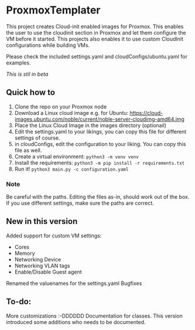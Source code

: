 # ProxmoxTemplater
This project creates Cloud-init enabled images for Proxmox. This enables the user to use the cloudinit section in Proxmox and let them configure the VM before it started. This projects also enables it to use custom CloudInit configurations while building VMs.

Please check the included settings.yaml and cloudConfigs/ubuntu.yaml for examples.

_*This is stil in beta*_

## Quick how to
1. Clone the repo on your Proxmox node
2. Download a Linux cloud image e.g. for Ubuntu: https://cloud-images.ubuntu.com/noble/current/noble-server-cloudimg-amd64.img
3. Place the Linux Cloud Image in the images directory (optionail)
4. Edit the settings.yaml to your likings, you can copy this file for different settings of course.
5. in cloudConfigs, edit the configuration to your liking. You can copy this file as well.
6. Create a virtual environment: `python3 -m venv venv`
7. Install the requirements: `python3 -m pip install -r requirements.txt`
8. Run it! `python3 main.py -c configuration.yaml`

### Note
Be careful with the paths. Editing the files as-in, should work out of the box. If you use different settings, make sure the paths are correct.

## New in this version
Added support for custom VM settings:
- Cores
- Memory
- Networking Device
- Networking VLAN tags
- Enable/Disable Guest agent

Renamed the valuenames for the settings.yaml
Bugfixes

## To-do:
More customizations :-DDDDDD
Documentation for classes. This version introduced some additions who needs to be documented.
